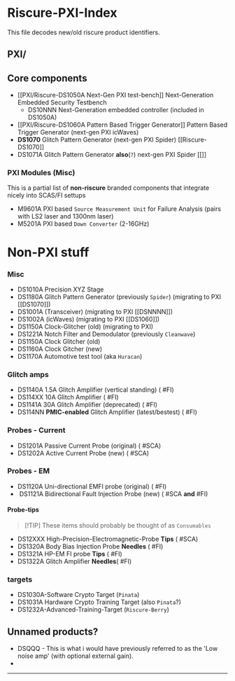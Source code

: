 # Riscure-PXI-Index
This file decodes new/old riscure product identifiers. 

## PXI/
## Core components
* [[PXI/Riscure-DS1050A Next-Gen PXI test-bench]] Next-Generation Embedded Security Testbench
	* DS10NNN Next-Generation embedded controller (included in DS1050A)
* [[PXI/Riscure-DS1060A Pattern Based Trigger Generator]] Pattern Based Trigger Generator (next-gen PXI icWaves)
* **DS1070** Glitch Pattern Generator (next-gen PXI Spider) [[Riscure-DS1070]]
* DS1071A  Glitch Pattern Generator **also**(`?`) next-gen PXI Spider [[]]
### PXI Modules (Misc)
This is a partial list of __non-riscure__ branded components that integrate nicely into SCAS/FI settups

* M9601A PXI based `Source Measurement Unit` for Failure Analysis (pairs with LS2 laser and 1300nm laser)
* M5201A PXI based `Down Converter` (2-16GHz)

# Non-PXI stuff

### Misc
* DS1010A Precision XYZ Stage
* DS1180A Glitch Pattern Generator (previously `Spider`) (migrating to PXI [[DS1070]])
* DS1001A (Transceiver) (migrating to PXI [[DSNNNN]])
* DS1002A (icWaves) (migrating to  PXI [[DS1060]])
* DS1150A Clock-Glitcher (old) (migrating to PXI)
* DS1221A Notch Filter and Demodulator (previously `Cleanwave`)
* DS1150A Clock Glitcher (old) 
* DS1160A Clock Gitcher (new)
* DS1170A Automotive test tool (aka `Huracan`) 

### Glitch amps
* DS1140A 1.5A Glitch Amplifier (vertical standing) ( #FI)
* DS114XX 10A Glitch Amplifier  ( #FI)
* DS1141A 30A Glitch Amplifier (deprecated)  ( #FI)
* DS114NN **PMIC-enabled** Glitch Amplifier (latest/bestest) ( #FI)
### Probes - Current
* DS1201A Passive Current Probe (original) ( #SCA)
*  DS1202A Active Current Probe (new) ( #SCA)
### Probes - EM
*   DS1120A Uni-directional EMFI probe (original) ( #FI)
 *  DS1121A Bidirectional Fault Injection Probe (new) ( #SCA **and**  #FI)
#### Probe-tips 

> [!TIP] These items should probably be thought of as `Consumables`

* DS12XXX High-Precision-Electromagnetic-Probe __Tips__ ( #SCA)
* DS1320A Body Bias Injection Probe __Needles__ ( #FI)
* DS1321A HP-EM FI probe __Tips__ ( #FI)
* DS1322A Glitch Amplifier __Needles__( #FI)
### targets
* DS1030A-Software Crypto Target (`Pinata`)
* DS1031A Hardware Crypto Training Target (also `Pinata`?)
* DS1232A-Advanced-Training-Target (`Riscure-Berry`)

## Unnamed products?
* DSQQQ - This is what i would have previously referred to as the 'Low noise amp' (with optional external gain). 
* 
---





